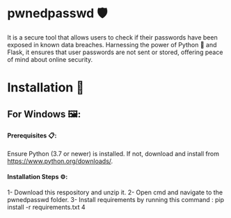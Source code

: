 # pwnedpasswd 🛡️

It is a secure tool that allows users to check if their passwords have been exposed in known data breaches. Harnessing the power of Python 🐍 and Flask, it ensures that user passwords are not sent or stored, offering peace of mind about online security.


# Installation 💽

## For Windows 🖼️:

#### Prerequisites 📋:

Ensure Python (3.7 or newer) is installed. If not, download and install from https://www.python.org/downloads/.

#### Installation Steps ⚙️:

1- Download this respository and unzip it.
2- Open cmd and navigate to the pwnedpasswd folder.
3- Install requirements by running this command :
    pip install -r requirements.txt
4
